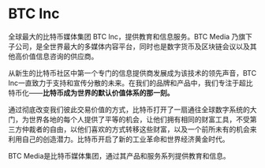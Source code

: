 # BTC Inc

全球最大的比特币媒体集团 BTC Inc，提供教育和信息服务。BTC Media 乃旗下子公司，是全世界最大的多媒体内容平台，同时也是数字货币及区块链会议以及其他高价值信息咨询的供应商。

从新生的比特币社区中第一个专门的信息提供商发展成为该技术的领先声音，BTC Inc一直致力于支持和宣传分散的未来。在我们的品牌和产品中，我们专注于超比特币化——**比特币成为世界的默认价值体系的那一刻。**

通过彻底改变我们彼此交易价值的方式，比特币打开了一扇通往全球数字系统的大门，为世界各地的每个人提供了平等的机会，让他们拥有相同的财富工具，不受第三方仲裁者的自由，以他们喜欢的方式转移这些财富，以及一个前所未有的机会来利用自己的创造潜力。比特币开启了新的工业革命和世界经济黄金时代。

BTC Media是比特币媒体集团，通过其产品和服务系列提供教育和信息。
